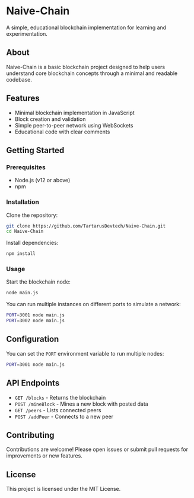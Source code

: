 # Naive-Chain

A simple, educational blockchain implementation for learning and experimentation.

## About

Naive-Chain is a basic blockchain project designed to help users understand core blockchain concepts through a minimal and readable codebase.

## Features

- Minimal blockchain implementation in JavaScript
- Block creation and validation
- Simple peer-to-peer network using WebSockets
- Educational code with clear comments

## Getting Started

### Prerequisites

- Node.js (v12 or above)
- npm

### Installation

Clone the repository:

```bash
git clone https://github.com/TartarusDevtech/Naive-Chain.git
cd Naive-Chain
```

Install dependencies:

```bash
npm install
```

### Usage

Start the blockchain node:

```bash
node main.js
```

You can run multiple instances on different ports to simulate a network:

```bash
PORT=3001 node main.js
PORT=3002 node main.js
```

## Configuration

You can set the `PORT` environment variable to run multiple nodes:

```bash
PORT=3001 node main.js
```

## API Endpoints

- `GET /blocks` - Returns the blockchain
- `POST /mineBlock` - Mines a new block with posted data
- `GET /peers` - Lists connected peers
- `POST /addPeer` - Connects to a new peer

## Contributing

Contributions are welcome! Please open issues or submit pull requests for improvements or new features.

## License

This project is licensed under the MIT License.
